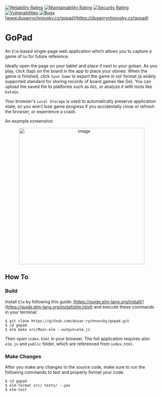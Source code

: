 [![Reliability Rating](https://sonarcloud.io/api/project_badges/measure?project=dusan-rychnovsky_gopad&metric=reliability_rating)](https://sonarcloud.io/summary/new_code?id=dusan-rychnovsky_gopad)
[![Maintainability Rating](https://sonarcloud.io/api/project_badges/measure?project=dusan-rychnovsky_gopad&metric=sqale_rating)](https://sonarcloud.io/summary/new_code?id=dusan-rychnovsky_gopad)
[![Security Rating](https://sonarcloud.io/api/project_badges/measure?project=dusan-rychnovsky_gopad&metric=security_rating)](https://sonarcloud.io/summary/new_code?id=dusan-rychnovsky_gopad)
[![Vulnerabilities](https://sonarcloud.io/api/project_badges/measure?project=dusan-rychnovsky_gopad&metric=vulnerabilities)](https://sonarcloud.io/summary/new_code?id=dusan-rychnovsky_gopad)
[![Bugs](https://sonarcloud.io/api/project_badges/measure?project=dusan-rychnovsky_gopad&metric=bugs)](https://sonarcloud.io/summary/new_code?id=dusan-rychnovsky_gopad)  
[www.dusanrychnovsky.cz/gopad](https://dusanrychnovsky.cz/gopad)

# GoPad

An `Elm`-based single-page web application which allows you to capture a game of `Go` for future reference.

Ideally open the page on your tablet and place it next to your goban. As you play, click (tap) on the board in the app to place your stones. When the game is finished, click `Save Game` to export the game in `SGF` format (a widely supported standard for storing records of board games like Go). You can upload the saved file to platforms such as `OGS`, or analyze it with tools like `KataGo`.

Your browser's `Local Storage` is used to automatically preserve application state, so you won’t lose game progress if you accidentally close or refresh the browser, or experience a crash.

An example screenshot:
<p align="center">
  <img width="412" height="447" alt="image" src="https://github.com/user-attachments/assets/7d3a82e3-5132-4b9c-a0ad-be9853a4fb41" />
</p>

## How To

### Build

Install `Elm` by following this guide: [https://guide.elm-lang.org/install/](https://guide.elm-lang.org/install/elm.html) and execute these commands in your terminal:
```
$ git clone https://github.com/dusan-rychnovsky/gopad.git
$ cd gopad
$ elm make src/Main.elm --output=elm.js
```

Then open `index.html` in your browser. The full application requires also `elm.js` and `public` folder, which are referenced from `index.html`.

### Make Changes

After you make any changes to the source code, make sure to run the following commands to test and properly format your code:

```
$ cd gopad
$ elm-format src/ tests/ --yes
$ elm-test
```
